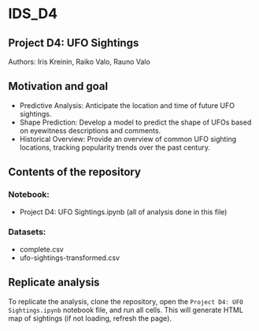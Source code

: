 # IDS_D4

## Project D4: UFO Sightings
Authors: Iris Kreinin, Raiko Valo, Rauno Valo

## Motivation and goal
- Predictive Analysis: Anticipate the location and time of future UFO sightings.
- Shape Prediction: Develop a model to predict the shape of UFOs based on eyewitness descriptions and comments.
- Historical Overview: Provide an overview of common UFO sighting locations, tracking popularity trends over the past century.

## Contents of the repository
### Notebook:
- Project D4: UFO Sightings.ipynb (all of analysis done in this file)

### Datasets:
- complete.csv
- ufo-sightings-transformed.csv

## Replicate analysis
To replicate the analysis, clone the repository, open the `Project D4: UFO Sightings.ipynb` notebook file, and run all cells. This will generate HTML map of sightings (if not loading, refresh the page).

